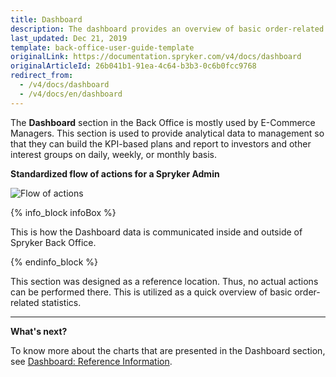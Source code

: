 ```yaml
---
title: Dashboard
description: The dashboard provides an overview of basic order-related statistics. This page presents you with a summary of order counts, order statuses, top products.
last_updated: Dec 21, 2019
template: back-office-user-guide-template
originalLink: https://documentation.spryker.com/v4/docs/dashboard
originalArticleId: 26b041b1-91ea-4c64-b3b3-0c6b0fcc9768
redirect_from:
  - /v4/docs/dashboard
  - /v4/docs/en/dashboard
---
```


The **Dashboard** section in the Back Office is mostly used by E-Commerce Managers.
This section is used to provide analytical data to management so that they can build the KPI-based plans and report to investors and other interest groups on daily, weekly, or monthly basis.

**Standardized flow of actions for a Spryker Admin**

![Flow of actions](https://spryker.s3.eu-central-1.amazonaws.com/docs/User+Guides/Back+Office+User+Guides/Dashboard/flow-of-actions-of-spryker-admin.png)

{% info_block infoBox %}

This is how the Dashboard data is communicated inside and outside of Spryker Back Office.

{% endinfo_block %}

This section was designed as a reference location. Thus, no actual actions can be performed there. This is utilized as a quick overview of basic order-related statistics.
***

**What's next?**

To know more about the charts that are presented in the Dashboard section, see [Dashboard: Reference Information](/docs/scos/user/back-office-user-guides/{{page.version}}/dashboard/references/dashboard-reference-information.html).

